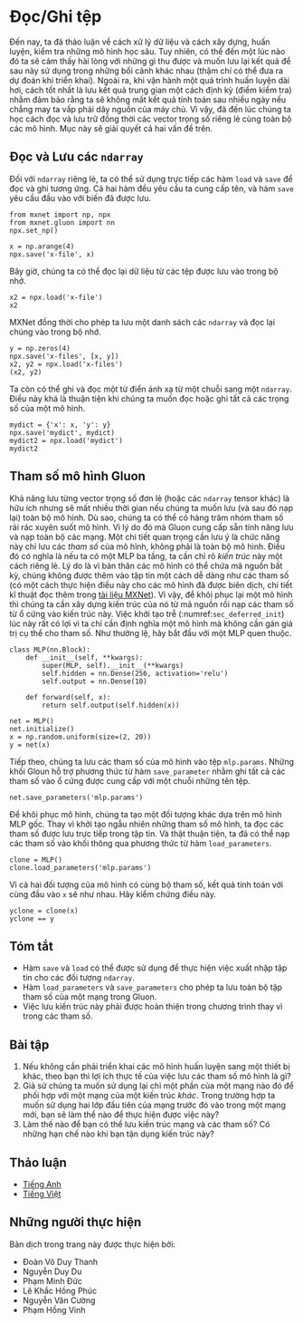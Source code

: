 <!-- ===================== Bắt đầu dịch Phần 1 ===================== -->
<!-- ========================================= REVISE PHẦN 1 - BẮT ĐẦU =================================== -->

<!--
# File I/O
-->

# Đọc/Ghi tệp

<!--
So far we discussed how to process data and how to build, train, and test deep learning models. 
However, at some point, we will hopefully be happy enough with the learned models that 
we will want to save the results for later use in various contexts (perhaps even to make predictions in deployment). 
Additionally, when running a long training process,the best practice is to periodically save intermediate results (checkpointing) 
to ensure that we do not lose several days worth of computation if we trip over the power cord of our server.
Thus it is time we learned how to load and store both individual weight vectors and entire models. 
This section addresses both issues.
-->

Đến nay, ta đã thảo luận về cách xử lý dữ liệu và cách xây dựng, huấn luyện, kiểm tra những mô hình học sâu.
Tuy nhiên, có thể đến một lúc nào đó ta sẽ cảm thấy hài lòng với những gì thu được và muốn lưu lại kết quả để sau này sử dụng trong những bối cảnh khác nhau (thậm chí có thể đưa ra dự đoán khi triển khai).
Ngoài ra, khi vận hành một quá trình huấn luyện dài hơi, cách tốt nhất là lưu kết quả trung gian một cách định kỳ (điểm kiểm tra) nhằm đảm bảo rằng ta sẽ không mất kết quả tính toán sau nhiều ngày nếu chẳng may ta vấp phải dây nguồn của máy chủ.
Vì vậy, đã đến lúc chúng ta học cách đọc và lưu trữ đồng thời các vector trọng số riêng lẻ cùng toàn bộ các mô hình.
Mục này sẽ giải quyết cả hai vấn đề trên.

<!--
## Loading and Saving `ndarray`s
-->

## Đọc và Lưu các `ndarray`

<!--
For individual `ndarray`s, we can directly invoke their `load` and `save` functions to read and write them respectively. 
Both functions require that we supply a name, and `save` requires as input the variable to be saved.
-->

Đối với `ndarray` riêng lẻ, ta có thể sử dụng trực tiếp các hàm `load` và `save` để đọc và ghi tương ứng.
Cả hai hàm đều yêu cầu ta cung cấp tên, và hàm `save` yêu cầu đầu vào với biến đã được lưu.

```{.python .input}
from mxnet import np, npx
from mxnet.gluon import nn
npx.set_np()

x = np.arange(4)
npx.save('x-file', x)
```

<!--
We can now read this data from the stored file back into memory.
-->

Bây giờ, chúng ta có thể đọc lại dữ liệu từ các tệp được lưu vào trong bộ nhớ.

```{.python .input}
x2 = npx.load('x-file')
x2
```

<!--
MXNet also allows us to store a list of `ndarray`s and read them back into memory.
-->

MXNet đồng thời cho phép ta lưu một danh sách các `ndarray` và đọc lại chúng vào trong bộ nhớ.

```{.python .input  n=2}
y = np.zeros(4)
npx.save('x-files', [x, y])
x2, y2 = npx.load('x-files')
(x2, y2)
```

<!--
We can even write and read a dictionary that maps from strings to `ndarray`s. 
This is convenient when we want to read or write all the weights in a model.
-->

Ta còn có thể ghi và đọc một từ điển ánh xạ từ một chuỗi sang một `ndarray`.
Điều này khá là thuận tiện khi chúng ta muốn đọc hoặc ghi tất cả các trọng số của một mô hình.

```{.python .input  n=4}
mydict = {'x': x, 'y': y}
npx.save('mydict', mydict)
mydict2 = npx.load('mydict')
mydict2
```

<!-- ===================== Kết thúc dịch Phần 1 ===================== -->

<!-- ===================== Bắt đầu dịch Phần 2 ===================== -->

<!-- ========================================= REVISE PHẦN 1 - KẾT THÚC ===================================-->

<!-- ========================================= REVISE PHẦN 2 - BẮT ĐẦU ===================================-->

<!--
## Gluon Model Parameters
-->

## Tham số mô hình Gluon

<!--
Saving individual weight vectors (or other `ndarray` tensors) is useful but it gets very tedious if we want to save (and later load) an entire model.
After all, we might have hundreds of parameter groups sprinkled throughout. 
For this reason Gluon provides built-in functionality to load and save entire networks.
An important detail to note is that this saves model *parameters* and not the entire model. 
For example, if we have a 3 layer MLP, we need to specify the *architecture* separately. 
The reason for this is that the models themselves can contain arbitrary code, hence they cannot be serialized as naturally (and there is a way to do this for compiled models: 
please refer to the [MXNet documentation](http://www.mxnet.io) for technical details). 
Thus, in order to reinstate a model, we need to generate the architecture in code and then load the parameters from disk. 
The deferred initialization (:numref:`sec_deferred_init`) is advantageous here since we can simply define a modelwithout the need to put actual values in place. 
Let us start with our familiar MLP.
-->

Khả năng lưu từng vector trọng số đơn lẻ (hoặc các `ndarray` tensor khác) là hữu ích nhưng sẽ mất nhiều thời gian nếu chúng ta muốn lưu (và sau đó nạp lại) toàn bộ mô hình.
Dù sao, chúng ta có thể có hàng trăm nhóm tham số rải rác xuyên suốt mô hình.
Vì lý do đó mà Gluon cung cấp sẵn tính năng lưu và nạp toàn bộ các mạng.
Một chi tiết quan trọng cần lưu ý là chức năng này chỉ lưu các *tham số* của mô hình, không phải là toàn bộ mô hình.
Điều đó có nghĩa là nếu ta có một MLP ba tầng, ta cần chỉ rõ *kiến trúc* này một cách riêng lẻ.
Lý do là vì bản thân các mô hình có thể chứa mã nguồn bất kỳ, chúng không được thêm vào tập tin một cách dễ dàng như các tham số
(có một cách thực hiện điều này cho các mô hình đã được biên dịch, chi tiết kĩ thuật đọc thêm trong [tài liệu MXNet](http://www.mxnet.io)).
Vì vậy, để khôi phục lại một mô hình thì chúng ta cần xây dựng kiến trúc của nó từ mã nguồn rồi nạp các tham số từ ổ cứng vào kiến trúc này.
Việc khởi tạo trễ (:numref:`sec_deferred_init`) lúc này rất có lợi vì ta chỉ cần định nghĩa một mô hình mà không cần gán giá trị cụ thể cho tham số.
Như thường lệ, hãy bắt đầu với một MLP quen thuộc.


```{.python .input  n=6}
class MLP(nn.Block):
    def __init__(self, **kwargs):
        super(MLP, self).__init__(**kwargs)
        self.hidden = nn.Dense(256, activation='relu')
        self.output = nn.Dense(10)

    def forward(self, x):
        return self.output(self.hidden(x))

net = MLP()
net.initialize()
x = np.random.uniform(size=(2, 20))
y = net(x)
```

<!--
Next, we store the parameters of the model as a file with the name `mlp.params`.
Gluon Blocks support a `save_parameters` method that writes all parameters to disk given a string for the file name. 
-->

Tiếp theo, chúng ta lưu các tham số của mô hình vào tệp `mlp.params`.
Những khối Gloun hỗ trợ phương thức từ hàm `save_parameter` nhằm ghi tất cả các tham số vào ổ cứng được cung cấp với một chuỗi những tên tệp. 

```{.python .input}
net.save_parameters('mlp.params')
```

<!--
To recover the model, we instantiate a clone of the original MLP model.
Instead of randomly initializing the model parameters, we read the parameters stored in the file directly.
Conveniently we can load parameters into Blocks via their `load_parameters` method. 
-->

Để khôi phục mô hình, chúng ta tạo một đối tượng khác dựa trên mô hình MLP gốc.
Thay vì khởi tạo ngẫu nhiên những tham số mô hình, ta đọc các tham số được lưu trực tiếp trong tập tin.
Và thật thuận tiện, ta đã có thể nạp các tham số vào khối thông qua phương thức từ hàm `load_parameters`.

```{.python .input  n=8}
clone = MLP()
clone.load_parameters('mlp.params')
```

<!--
Since both instances have the same model parameters, the computation result of the same input `x` should be the same. 
Let's verify this.
-->

Vì cả hai đối tượng của mô hình có cùng bộ tham số, kết quả tính toán với cùng đầu vào `x` sẽ như nhau.
Hãy kiểm chứng điều này.

```{.python .input}
yclone = clone(x)
yclone == y
```

<!-- ===================== Kết thúc dịch Phần 2 ===================== -->

<!-- ===================== Bắt đầu dịch Phần 3 ===================== -->

<!--
## Summary
-->

## Tóm tắt

<!--
* The `save` and `load` functions can be used to perform File I/O for `ndarray` objects.
* The `load_parameters` and `save_parameters` functions allow us to save entire sets of parameters for a network in Gluon.
* Saving the architecture has to be done in code rather than in parameters.
-->

* Hàm `save` và `load` có thể được sử dụng để thực hiện việc xuất nhập tập tin cho các đối tượng `ndarray`.
* Hàm `load_parameters` và `save_parameters` cho phép ta lưu toàn bộ tập tham số của một mạng trong Gluon.
* Việc lưu kiến trúc này phải được hoàn thiện trong chương trình thay vì trong các tham số.

<!--
## Exercises
-->

## Bài tập

<!--
1. Even if there is no need to deploy trained models to a different device, what are the practical benefits of storing model parameters?
2. Assume that we want to reuse only parts of a network to be incorporated into a network of a *different* architecture. 
How would you go about using, say the first two layers from a previous network in a new network.
3. How would you go about saving network architecture and parameters? What restrictions would you impose on the architecture?
-->

1. Nếu không cần phải triển khai các mô hình huấn luyện sang một thiết bị khác, theo bạn thì lợi ích thực tế của việc lưu các tham số mô hình là gì?
2. Giả sử chúng ta muốn sử dụng lại chỉ một phần của một mạng nào đó để phối hợp với một mạng của một kiến trúc *khác*.
Trong trường hợp ta muốn sử dụng hai lớp đầu tiên của mạng trước đó vào trong một mạng mới, bạn sẽ làm thể nào để thực hiện được việc này?
3. Làm thế nào để bạn có thể lưu kiến trúc mạng và các tham số? Có những hạn chế nào khi bạn tận dụng kiến trúc này?

<!-- ===================== Kết thúc dịch Phần 3 ===================== -->
<!-- ========================================= REVISE PHẦN 2 - KẾT THÚC ===================================-->

## Thảo luận
* [Tiếng Anh](https://discuss.mxnet.io/t/2329)
* [Tiếng Việt](https://forum.machinelearningcoban.com/c/d2l)

## Những người thực hiện
Bản dịch trong trang này được thực hiện bởi:

* Đoàn Võ Duy Thanh
* Nguyễn Duy Du
* Phạm Minh Đức
* Lê Khắc Hồng Phúc
* Nguyễn Văn Cường
* Phạm Hồng Vinh
